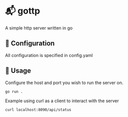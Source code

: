 # 📬  gottp

A simple http server written in go

## 📂 Configuration

All configuration is specified in config.yaml

## 📧 Usage

Configure the host and port you wish to run the server on.

```bash
go run .
```

Example using curl as a client to interact with the server 
```bash
curl localhost:8090/api/status
```

